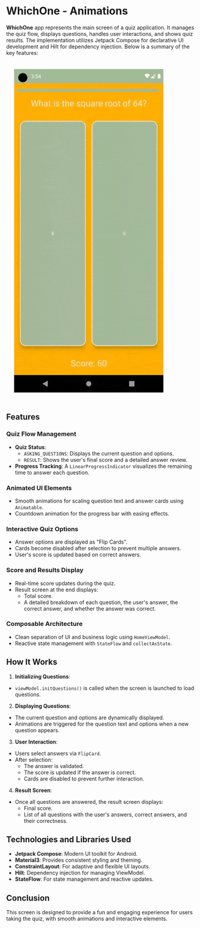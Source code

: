 # WhichOne - Animations

**WhichOne** app represents the main screen of a quiz application. It manages the quiz flow, displays questions, handles user interactions, and shows quiz results. The implementation utilizes Jetpack Compose for declarative UI development and Hilt for dependency injection. Below is a summary of the key features:

<img src="screenshots/which_one_app_flow.gif" style="margin:1.5em; margin-right:5px">

## Features

### Quiz Flow Management
- **Quiz Status**:
  - `ASKING_QUESTIONS`: Displays the current question and options.
  - `RESULT`: Shows the user's final score and a detailed answer review.
- **Progress Tracking**: A `LinearProgressIndicator` visualizes the remaining time to answer each question.

### Animated UI Elements
- Smooth animations for scaling question text and answer cards using `Animatable`.
- Countdown animation for the progress bar with easing effects.

### Interactive Quiz Options
- Answer options are displayed as "Flip Cards".
- Cards become disabled after selection to prevent multiple answers.
- User's score is updated based on correct answers.

### Score and Results Display
- Real-time score updates during the quiz.
- Result screen at the end displays:
  - Total score.
  - A detailed breakdown of each question, the user's answer, the correct answer, and whether the answer was correct.

### Composable Architecture
- Clean separation of UI and business logic using `HomeViewModel`.
- Reactive state management with `StateFlow` and `collectAsState`.

## How It Works

1. **Initializing Questions**:
  - `viewModel.initQuestions()` is called when the screen is launched to load questions.

2. **Displaying Questions**:
  - The current question and options are dynamically displayed.
  - Animations are triggered for the question text and options when a new question appears.

3. **User Interaction**:
  - Users select answers via `FlipCard`.
  - After selection:
    - The answer is validated.
    - The score is updated if the answer is correct.
    - Cards are disabled to prevent further interaction.

4. **Result Screen**:
  - Once all questions are answered, the result screen displays:
    - Final score.
    - List of all questions with the user's answers, correct answers, and their correctness.

## Technologies and Libraries Used

- **Jetpack Compose**: Modern UI toolkit for Android.
- **Material3**: Provides consistent styling and theming.
- **ConstraintLayout**: For adaptive and flexible UI layouts.
- **Hilt**: Dependency injection for managing ViewModel.
- **StateFlow**: For state management and reactive updates.

## Conclusion

This screen is designed to provide a fun and engaging experience for users taking the quiz, with smooth animations and interactive elements.